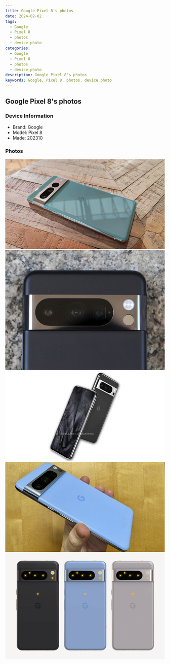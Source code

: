 ```yaml
---
title: Google Pixel 8's photos
date: 2024-02-02
tags: 
  - Google
  - Pixel 8
  - photos
  - device photo
categories: 
  - Google
  - Pixel 8
  - photos
  - device photo
description: Google Pixel 8's photos
keywords: Google, Pixel 8, photos, device photo
---
```


## Google Pixel 8's photos

### Device Information

- Brand: Google
- Model: Pixel 8
- Made: 202310

### Photos

![/images/best-assets/devices/google/google-pixel-8/1.jpg](/images/best-assets/devices/google/google-pixel-8/1.jpg)
![/images/best-assets/devices/google/google-pixel-8/2.jpg](/images/best-assets/devices/google/google-pixel-8/2.jpg)
![/images/best-assets/devices/google/google-pixel-8/3.jpg](/images/best-assets/devices/google/google-pixel-8/3.jpg)
![/images/best-assets/devices/google/google-pixel-8/4.jpg](/images/best-assets/devices/google/google-pixel-8/4.jpg)
![/images/best-assets/devices/google/google-pixel-8/5.jpg](/images/best-assets/devices/google/google-pixel-8/5.jpg)
